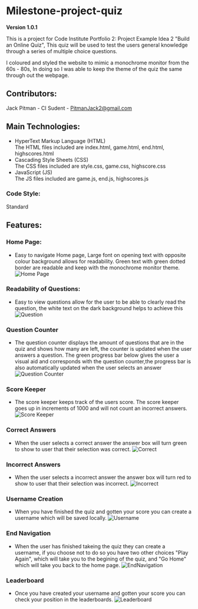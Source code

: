 # Milestone-project-quiz

**Version 1.0.1**

This is a project for Code Institute Portfolio 2: Project Example Idea 2 "Build an Online Quiz", This quiz will be used to test the users general knowledge through a series of multiple choice questions.

I coloured and styled the website to mimic a monochrome monitor from the 60s - 80s, In doing so I was able to keep the theme of the quiz the same through out the webpage.

## Contributors:

Jack Pitman - CI Sudent - PitmanJack2@gmail.com


## Main Technologies:
* HyperText Markup Language (HTML) <br>
    The HTML files included are index.html, game.html, end.html, highscores.html
* Cascading Style Sheets (CSS) <br>
    The CSS files included are style.css, game.css, highscore.css
* JavaScript (JS) <br>
    The JS files included are game.js, end.js, highscores.js

### Code Style:

Standard

## Features:

### Home Page:
* Easy to navigate Home page, Large font on opening text with opposite colour background allows for readability.
Green text with green dotted border are readable and keep with the monochrome monitor theme.
![Home Page](/screenshots/home.png)

### Readability of Questions:
* Easy to view questions allow for the user to be able to clearly read the question, the white text on the dark background helps to achieve this
![Question](/screenshots/question.png)

### Question Counter
* The question counter displays the amount of questions that are in the quiz and shows how many are left, the counter is updated when the user answers a question. The green progress bar below gives the user a visual aid and corresponds with the question counter,the progress bar is also automatically updated when the user selects an answer
![Question Counter](/screenshots/question-counter.png)

### Score Keeper
* The score keeper keeps track of the users score. The score keeper goes up in increments of 1000 and will not count an incorrect answers.<br> 
![Score Keeper](/screenshots/score-keeper.png)

### Correct Answers
* When the user selects a correct answer the answer box will turn green to show to user that their selection was correct. 
![Correct](/screenshots/correct.png)

### Incorrect Answers
* When the user selects a incorrect answer the answer box will turn red to show to user that their selection was incorrect.
![Incorrect](/screenshots/incorrect.png)

### Username Creation
* When you have finished the quiz and gotten your score you can create a username which will be saved locally.
![Username](/screenshots/username-creation.png)

### End Navigation
* When the user has finished takeing the quiz they can create a username, if you choose not to do so you have two other choices "Play Again", which will take you to the begining of the quiz, and "Go Home" which will take you back to the home page.
![EndNavigation](/screenshots/end-navigation.png)

### Leaderboard
* Once you have created your username and gotten your score you can check your position in the leaderboards.
![Leaderboard](/screenshots/leaderboard.png)

